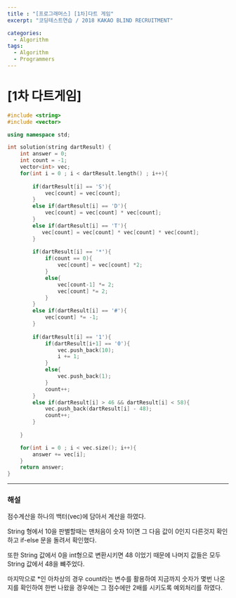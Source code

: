 ```yaml
---
title : "[프로그래머스] [1차]다트 게임"
excerpt: "코딩테스트연습 / 2018 KAKAO BLIND RECRUITMENT"

categories:
  - Algorithm
tags:
  - Algorithm
  - Programmers
---
```


# [1차 다트게임]

```cpp
#include <string>
#include <vector>

using namespace std;

int solution(string dartResult) {
    int answer = 0;
    int count = -1;
    vector<int> vec;
    for(int i = 0 ; i < dartResult.length() ; i++){
        
        if(dartResult[i] == 'S'){
            vec[count] = vec[count];        
        }
        else if(dartResult[i] == 'D'){
            vec[count] = vec[count] * vec[count];  
        }
        else if(dartResult[i] == 'T'){
           vec[count] = vec[count] * vec[count] * vec[count];  
        }
        
        if(dartResult[i] == '*'){
            if(count == 0){
                vec[count] = vec[count] *2;
            }
            else{
                vec[count-1] *= 2;
                vec[count] *= 2;
            }
        }
        else if(dartResult[i] == '#'){
            vec[count] *= -1;
        }
        
        if(dartResult[i] == '1'){
            if(dartResult[i+1] == '0'){
                vec.push_back(10);
                i += 1;
            }
            else{
                vec.push_back(1);
            }
            count++;
        }
        else if(dartResult[i] > 46 && dartResult[i] < 58){
            vec.push_back(dartResult[i] - 48);
            count++;
        }
        
    }

    for(int i = 0 ; i < vec.size(); i++){
        answer += vec[i];
    }
    return answer;
}
```
* * *
### 해설

점수계산을 하나의 백터(vec)에 담아서 계산을 하였다.

String 형에서 10을 판별할때는 맨처음이 숫자 1이면 그 다음 값이 0인지 다른것지 확인하고 if-else 문을 돌려서 확인했다.  

또한 String 값에서 0을 int형으로 변환시키면 48 이었기 때문에 나머지 값들은 모두 String 값에서 48을 뺴주었다.  

마지막으로 *인 아차상의 경우 count라는 변수를 활용하여 지금까지 숫자가 몇번 나온지를 확인하여 한번 나왔을 경우에는 그 점수에만 2배를 시키도록 예외처리를 하였다.
    


